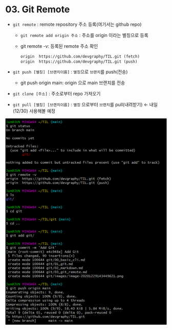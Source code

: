 # 03. Git Remote

* `git remote` : remote repository 주소 등록(여기서는 github repo)

  * `git remote add origin 주소` : 주소를 origin 이라는 별칭으로 등록

  * git remote -v:  등록된 remote 주소 확인

    ``` origin  https://github.com/devgraphy/TIL.git (fetch)
    origin  https://github.com/devgraphy/TIL.git (fetch)
    origin  https://github.com/devgraphy/TIL.git (push)
    ```

* `git push [별칭] [브랜치이름]` : `별칭`으로 `브랜치`를 push(전송)

  * git push origin main: origin 으로 main 브랜치를 전송

* `git clone [주소]` : 주소로부터 repo 가져오기

* `git pull [별칭] [브랜치이름]` : `별칭` 으로부터 `브랜치`를 pull(내려받기)  <- 내일(12/30) 사용해볼 예정



![image-20201229163655107](images/image-20201229163655107.png)